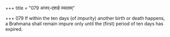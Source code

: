 +++
title = "079 अन्तर्-दशाहे स्याताम्"

+++
079	If within the ten days (of impurity) another birth or death happens, a Brahmana shall remain impure only until the (first) period of ten days has expired.